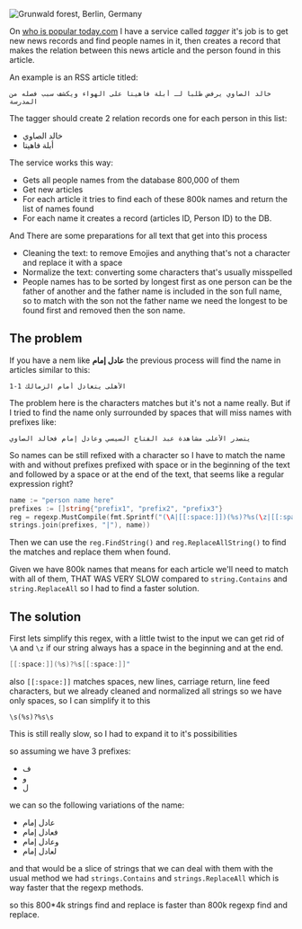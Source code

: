 ![Grunwald forest, Berlin, Germany](/public/IMG_20201220_112919.jpg)

On [who is popular today.com](https://www.whoispopulartoday.com) I have a
service called *tagger* it's job is to get new news records and find people
names in it, then creates a record that makes the relation between this news
article and the person found in this article.

An example is an RSS article titled:

```
خالد الصاوي يرفض طلبا لـ أبلة فاهيتا على الهواء ويكشف سبب فصله من المدرسة
```

The tagger should create 2 relation records one for each person in this list:

- خالد الصاوي
- أبلة فاهيتا

The service works this way:

- Gets all people names from the database 800,000 of them
- Get new articles
- For each article it tries to find each of these 800k names and return the list
  of names found
- For each name it creates a record (articles ID, Person ID) to the DB.

And There are some preparations for all text that get into this process

- Cleaning the text: to remove Emojies and anything that's not a character and
  replace it with a space
- Normalize the text: converting some characters that's usually misspelled
- People names has to be sorted by longest first as one person can be the father
  of another and the father name is included in the son full name, so to match
  with the son not the father name we need the longest to be found first and
  removed then the son name.

## The problem

If you have a nem like **عادل إمام** the previous process will find the name in
articles similar to this:

```
الأهلى يتعادل أمام الزمالك 1-1
```

The problem here is the characters matches but it's not a name really. But if I
tried to find the name only surrounded by spaces that will miss names with
prefixes like:

```
يتصدر الأعلى مشاهدة عبد الفتاح السيسي وعادل إمام فخالد الصاوي
```

So names can be still refixed with a character so I have to match the name with
and without prefixes prefixed with space or in the beginning of the text and
followed by a space or at the end of the text, that seems like a regular
expression right?

```go
name := "person name here"
prefixes := []string{"prefix1", "prefix2", "prefix3"}
reg = regexp.MustCompile(fmt.Sprintf("(\A|[[:space:]])(%s)?%s(\z|[[:space:]])",
strings.join(prefixes, "|"), name))
```

Then we can use the `reg.FindString()` and `reg.ReplaceAllString()` to find the
matches and replace them when found.

Given we have 800k names that means for each article we'll need to match with
all of them, THAT WAS VERY SLOW compared to `string.Contains` and
`string.ReplaceAll` so I had to find a faster solution.

## The solution

First lets simplify this regex, with a little twist to the input we can get rid
of `\A` and `\z` if our string always has a space in the beginning and at the
end.

```go
[[:space:]](%s)?%s[[:space:]]"
```

also `[[:space:]]` matches spaces, new lines, carriage return, line feed
characters, but we already cleaned and normalized all strings so we have only
spaces, so I can simplify it to this

```
\s(%s)?%s\s
```

This is still really slow, so I had to expand it to it's possibilities

so assuming we have 3 prefixes:

- ف
- و
- ل

we can so the following variations of the name:

- عادل إمام
- فعادل إمام
- وعادل إمام
- لعادل إمام

and that would be a slice of strings that we can deal with them with the usual
method we had `strings.Contains` and `strings.ReplaceAll` which is way faster
that the regexp methods.

so this 800*4k strings find and replace is faster than 800k regexp find
and replace.
